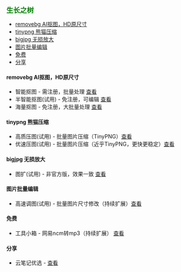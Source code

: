 
<b><font color=green size=4>
生长之树
</font></b>

- [removebg AI抠图，HD原尺寸](#removebg-ai抠图hd原尺寸)
- [tinypng 熊猫压缩](#tinypng-熊猫压缩)
- [bigjpg 无损放大](#bigjpg-无损放大)
- [图片批量编辑](#图片批量编辑)
- [免费](#免费)
- [分享](#分享)

#### removebg AI抠图，HD原尺寸
- 智能抠图 - 需注册，批量处理 [查看](./ele/app/removebg/info)
- 半智能抠图(试用) - 免注册，可编辑 [查看](https://jasonmin.github.io/newsky/out/mer)
- 海量抠图 - 免注册，大批量处理 [查看](./ele/app/removelm/info)

#### tinypng 熊猫压缩
- 高质压图(试用) - 批量图片压缩（TinyPNG）[查看](./ele/app/tinypng/info)
- 优速压图(试用) - 批量图片压缩（近乎TinyPNG，更快更稳定）[查看](https://jasonmin.github.io/newsky/out/lopress)

#### bigjpg 无损放大
- 图扩(试用) - 非官方版，效果一致 [查看](./ele/app/bigjpg/info)
<!-- - 图扩HD(试用) - 模糊图片清晰化（不适用人像，速度慢）[查看](https://jasonmin.github.io/newsky/out/largeqhd) -->

#### 图片批量编辑
- 高速调图(试用) - 批量图片尺寸修改（持续扩展）[查看](https://jasonmin.github.io/newsky/out/clip)

#### 免费
- 工具小箱 - 网易ncm转mp3（持续扩展） [查看](./ele/app/ifreetool/info)

#### 分享
- 云笔记优选 - [查看](./share/note.md)
